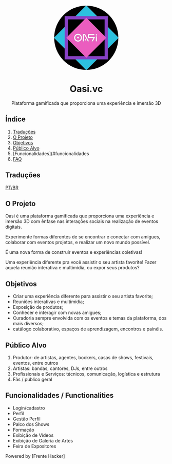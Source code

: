 <p align="center">
<img style="border-radius:100px;" src="https://github.com/delimarenata/site-1/blob/master/public/static/images/oasi.jpg" width="200" alt=“Oasi”>
</p>
<h1 align="center">Oasi.vc</h1>
<p align="center">Plataforma gamificada que proporciona uma experiência e imersão 3D </p>

## Índice

1. [Traduções](#traduções)
1. [O Projeto](#o-projeto)
1. [Objetivos](#objetivos)
1. [Público Alvo](#público-alvo)
1. [Funcionalidades](#funcionalidades
1. [FAQ](#perguntas-frequentes-(FAQ))

## Traduções

[PT/BR](https://github.com/midianinja/ida)

## O Projeto

Oasi é uma plataforma gamificada que proporciona uma experiência e imersão 3D com ênfase nas interações sociais na realização de eventos digitais.

Experimente formas diferentes de se encontrar e conectar com amigues, colaborar com eventos projetos, e realizar um novo mundo possível.

É uma nova forma de construir eventos e experiências coletivas!

Uma experiência diferente pra você assistir o seu artista favorite! Fazer aquela reunião interativa e multimídia, ou expor seus produtos? 

## Objetivos

* Criar uma experiência diferente para assistir o seu artista favorite;
* Reuniões interativas e multimídia;
* Exposição de produtos;
* Conhecer e interagir com novas amigues;
* Curadoria sempre envolvida com os eventos e temas da plataforma, dos mais diversos;
* catálogo colaborativo, espaços de aprendizagem, encontros e painéis.

## Público Alvo

1. Produtor: de artistas, agentes, bookers, casas de shows, festivais, eventos, entre outros
2. Artistas: bandas, cantores, DJs, entre outros
3. Profissionais e Serviços: técnicos, comunicação, logística e estrutura
4. Fãs / público geral

## Funcionalidades / Functionalities

* Login/cadastro 
* Perfil 
* Gestão Perfil
* Palco dos Shows
* Formação
* Exibição de Vídeos
* Exibição de Galeria de Artes
* Feira de Expositores

Powered by [Frente Hacker]

